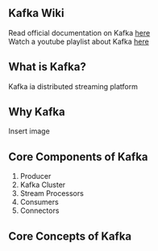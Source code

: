 ## Kafka Wiki 
Read official documentation on Kafka [here](https://kafka.apache.org/intro)  
Watch a youtube playlist about Kafka [here](https://www.youtube.com/watch?v=kDx8hZhvCQ0&index=7&list=PLkz1SCf5iB4enAR00Z46JwY9GGkaS2NON)  

## What is Kafka?
Kafka ia distributed streaming platform

## Why Kafka

Insert image

## Core Components of Kafka
1. Producer  
2. Kafka Cluster  
3. Stream Processors  
4. Consumers  
5. Connectors  

## Core Concepts of Kafka




